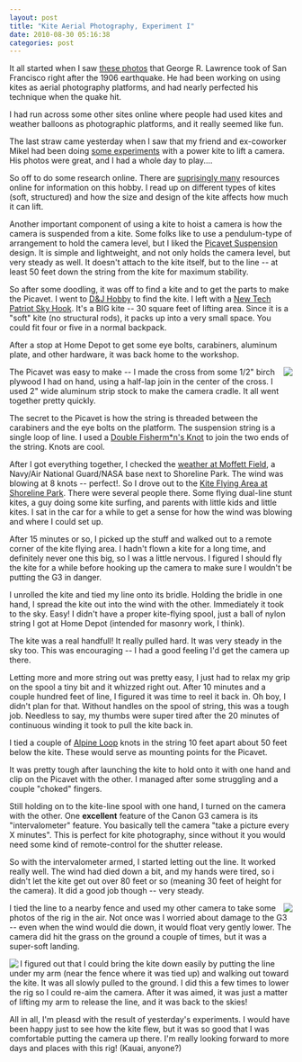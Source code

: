 ```yaml
---
layout: post
title: "Kite Aerial Photography, Experiment I"
date: 2010-08-30 05:16:38
categories: post
---
```

It all started when I saw <a
href='http://www.rtpnet.org/robroy/lawrence/landscape.html'>these
photos</a> that George R. Lawrence took of San Francisco right
after the 1906 earthquake.  He had been working on using kites as
aerial photography platforms, and had nearly perfected his
technique when the quake hit.

I had run across some other sites online where people had used
kites and weather balloons as photographic platforms, and it
really seemed like fun.

The last straw came yesterday when I saw that my friend and
ex-coworker Mikel had been doing <a
href='http://flickr.com/photos/mikel_maron/1278842/'>some
experiments</a> with a power kite to lift a camera.  His photos
were great, and I had a whole day to play....

So off to do some research online.  There are <a
href='http://search.yahoo.com/search?p=kite+aerial+photography&ei=UTF-8&rls=org.mozilla:en-US:official&fr=moz2'>suprisingly
many</a> resources online for information on this hobby.  I read
up on different types of kites (soft, structured) and how the size
and design of the kite affects how much it can lift.

Another important component of using a kite to hoist a camera is
how the camera is suspended from a kite.  Some folks like to use a
pendulum-type of arrangement to hold the camera level, but I liked
the <a
href='http://arch.ced.berkeley.edu/kap/equip/picavet.html'>Picavet
Suspension</a> design.  It is simple and lightweight, and not only
holds the camera level, but very steady as well.  It doesn't
attach to the kite itself, but to the line -- at least 50 feet
down the string from the kite for maximum stability.

So after some doodling, it was off to find a kite and to get the
parts to make the Picavet.  I went to <a
href='http://www.djhobby.com'>D&J Hobby</a> to find the kite.  I
left with a <a
href='http://www.newtechkites.com/ntk_product_profile.php?PSKU=55352'>New
Tech Patriot Sky Hook</a>.  It's a BIG kite -- 30 square feet of
lifting area.  Since it is a "soft" kite (no structural rods), it
packs up into a very small space.  You could fit four or five in a
normal backpack.

After a stop at Home Depot to get some eye bolts, carabiners,
aluminum plate, and other hardware, it was back home to the
workshop.

<a href="/pictures/20050212-kitecam?0"><img class="thumb"
align=right valign=top
src="http://nobot.oceanairflightservices.com/20050212-kitecam/thumbs/CRW_7105-platform.jpg"
/></a>
The Picavet was easy to make -- I made the cross from some 1/2"
birch plywood I had on hand, using a half-lap join in the center
of the cross.  I used 2" wide aluminum strip stock to make the
camera cradle.  It all went together pretty quickly.

The secret to the Picavet is how the string is threaded between
the carabiners and the eye bolts on the platform.  The suspension
string is a single loop of line.  I used a <a
href='http://www.une.edu.au/~unemc/dbfish.htm'>Double Fisherm*n's
Knot</a> to join the two ends of the string.  Knots are cool.

After I got everything together, I checked the <a
href='http://weather.noaa.gov/weather/current/KNUQ.html'>weather
at Moffett Field</a>, a Navy/Air National Guard/NASA base next to
Shoreline Park.  The wind was blowing at 8 knots -- perfect!.  So
I drove out to the <a
href='http://www.gwtw-kites.com/Shorelineparkmt.viewca.info.asp'>Kite Flying
Area at Shoreline Park</a>.  There were several people there.
Some flying dual-line stunt kites, a guy doing some kite surfing,
and parents with little kids and little kites.  I sat in the car
for a while to get a sense for how the wind was blowing and where
I could set up.

After 15 minutes or so, I picked up the stuff and walked out to a
remote corner of the kite flying area.  I hadn't flown a kite for
a long time, and definitely never one this big, so I was a little
nervous.  I figured I should fly the kite for a while before
hooking up the camera to make sure I wouldn't be putting the G3 in
danger.

I unrolled the kite and tied my line onto its bridle.   Holding
the bridle in one hand, I spread the kite out into the wind with
the other.  Immediately it took to the sky.  Easy!  I didn't have
a proper kite-flying spool, just a ball of nylon string I got at
Home Depot (intended for masonry work, I think).  

The kite was a real handfull!  It really pulled hard.  It was very
steady in the sky too.  This was encouraging -- I had a good
feeling I'd get the camera up there.

Letting more and more string out was pretty easy, I just had to
relax my grip on the spool a tiny bit and it whizzed right out.
After 10 minutes and a couple hundred feet of line, I figured it
was time to reel it back in.  Oh boy, I didn't plan for that.
Without handles on the spool of string, this was a tough job.
Needless to say, my thumbs were super tired after the 20 minutes
of continuous winding it took to pull the kite back in.

I tied a couple of <a
href='http://www.une.edu.au/~unemc/alpbutt.htm'>Alpine Loop</a>
knots in the string 10 feet apart about 50 feet below the kite.
These would serve as mounting points for the Picavet.  

It was pretty tough after launching the kite to hold onto it with
one hand and clip on the Picavet with the other.  I managed after
some struggling and a couple "choked" fingers.

Still holding on to the kite-line spool with one hand, I turned on
the camera with the other.  One <strong>excellent</strong> feature
of the Canon G3 camera is its "intervalometer" feature.  You
basically tell the camera "take a picture every X minutes".  This
is perfect for kite photography, since without it you would need
some kind of remote-control for the shutter release.

So with the intervalometer armed, I started letting out the line.
It worked really well.  The wind had died down a bit, and my hands
were tired, so i didn't let the kite get out over 80 feet or so
(meaning 30 feet of height for the camera).  It did a good job
though -- very steady.  

<a href="/pictures/20050212-kitecam?1"><img class="thumb"
align=right valign=top
src="http://nobot.oceanairflightservices.com/20050212-kitecam/thumbs/CRW_7087-kite-and-cam.jpg"
/></a>
I tied the line to a nearby fence and used my other camera to take
some photos of the rig in the air.  Not once was I worried about
damage to the G3 -- even when the wind would die down, it would
float very gently lower.  The camera did hit the grass on the
ground a couple of times, but it was a super-soft landing.

<a href="/pictures/20050212-kitecam?6"><img class="thumb"
align=left valign=top
src="http://nobot.oceanairflightservices.com/20050212-kitecam/thumbs/CRW_6573-self_portrait.jpg"
/></a>
I figured out that I could bring the kite down easily by putting
the line under my arm (near the fence where it was tied up) and
walking out toward the kite.  It was all slowly pulled to the
ground.  I did this a few times to lower the rig so I could re-aim
the camera.  After it was aimed, it was just a matter of lifting
my arm to release the line, and it was back to the skies!

All in all, I'm pleasd with the result of yesterday's experiments.
I would have been happy just to see how the kite flew, but it was
so good that I was comfortable putting the camera up there.  I'm
really looking forward to more days and places with this rig!
(Kauai, anyone?)

